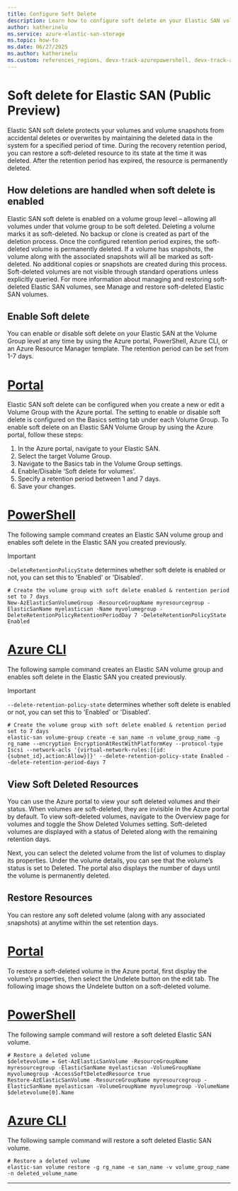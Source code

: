 ```yaml
---
title: Configure Soft Delete 
description: Learn how to configure soft delete on your Elastic SAN volume groups. 
author: katherinelu
ms.service: azure-elastic-san-storage
ms.topic: how-to
ms.date: 06/27/2025
ms.author: katherinelu
ms.custom: references_regions, devx-track-azurepowershell, devx-track-azurecli
---
```


# Soft delete for Elastic SAN (Public Preview) 

Elastic SAN soft delete protects your volumes and volume snapshots from accidental deletes or overwrites by maintaining the deleted data in the system for a specified period of time. During the recovery retention period, you can restore a soft-deleted resource to its state at the time it was deleted. After the retention period has expired, the resource is permanently deleted. 


## How deletions are handled when soft delete is enabled

Elastic SAN soft delete is enabled on a volume group level – allowing all volumes under that volume group to be soft deleted. Deleting a volume marks it as soft-deleted. No backup or clone is created as part of the deletion process. Once the configured retention period expires, the soft-deleted volume is permanently deleted.
If a volume has snapshots, the volume along with the associated snapshots will all be marked as soft-deleted. No additional copies or snapshots are created during this process.
Soft-deleted volumes are not visible through standard operations unless explicitly queried. For more information about managing and restoring soft-deleted Elastic SAN volumes, see Manage and restore soft-deleted Elastic SAN volumes.

## Enable Soft delete
You can enable or disable soft delete on your Elastic SAN at the Volume Group level at any time by using the Azure portal, PowerShell, Azure CLI, or an Azure Resource Manager template. The retention period can be set from 1-7 days.

# [Portal](#tab/azure-portal)

Elastic SAN soft delete can be configured when you create a new or edit a Volume Group with the Azure portal. The setting to enable or disable soft delete is configured on the Basics setting tab under each Volume Group. 
To enable soft delete on an Elastic SAN Volume Group by using the Azure portal, follow these steps:

1. In the Azure portal, navigate to your Elastic SAN.
2. Select the target Volume Group.
3. Navigate to the Basics tab in the Volume Group settings.
4. Enable/Disable ‘Soft delete for volumes’.
5. Specify a retention period between 1 and 7 days.
6. Save your changes.


# [PowerShell](#tab/azure-powershell)

The following sample command creates an Elastic SAN volume group and enables soft delete in the Elastic SAN you created previously. 
> [!IMPORTANT]
> `-DeleteRetentionPolicyState` determines whether soft delete is enabled or not, you can set this to 'Enabled' or 'Disabled'. 


```azurepowershell
# Create the volume group with soft delete enabled & rentention period set to 7 days
New-AzElasticSanVolumeGroup -ResourceGroupName myresourcegroup -ElasticSanName myelasticsan -Name myvolumegroup -DeleteRetentionPolicyRetentionPeriodDay 7 -DeleteRetentionPolicyState Enabled
```

# [Azure CLI](#tab/azure-cli)

The following sample command creates an Elastic SAN volume group and enables soft delete in the Elastic SAN you created previously. 
> [!IMPORTANT]
> `--delete-retention-policy-state` determines whether soft delete is enabled or not, you can set this to 'Enabled' or 'Disabled'. 

```azurecli
# Create the volume group with soft delete enabled & retention period set to 7 days
elastic-san volume-group create -e san_name -n volume_group_name -g rg_name --encryption EncryptionAtRestWithPlatformKey --protocol-type Iscsi --network-acls '{virtual-network-rules:[{id:{subnet_id},action:Allow}]}' --delete-retention-policy-state Enabled --delete-retention-period-days 7
```



## View Soft Deleted Resources 

You can use the Azure portal to view your soft deleted volumes and their status. When volumes are soft-deleted, they are invisible in the Azure portal by default. To view soft-deleted volumes, navigate to the Overview page for volumes and toggle the Show Deleted Volumes setting. Soft-deleted volumes are displayed with a status of Deleted along with the remaining retention days. 

Next, you can select the deleted volume from the list of volumes to display its properties. Under the volume details, you can see that the volume’s status is set to Deleted. The portal also displays the number of days until the volume is permanently deleted.

## Restore Resources

You can restore any soft deleted volume (along with any associated snapshots) at anytime within the set retention days. 

# [Portal](#tab/azure-portal)

To restore a soft-deleted volume in the Azure portal, first display the volume’s properties, then select the Undelete button on the edit tab. The following image shows the Undelete button on a soft-deleted volume.

# [PowerShell](#tab/azure-powershell)

The following sample command will restore a soft deleted Elastic SAN volume.

```azurepowershell
# Restore a deleted volume
$deletevolume = Get-AzElasticSanVolume -ResourceGroupName myresourcegroup -ElasticSanName myelasticsan -VolumeGroupName myvolumegroup -AccessSoftDeletedResource true
Restore-AzElasticSanVolume -ResourceGroupName myresourcegroup -ElasticSanName myelasticsan -VolumeGroupName myvolumegroup -VolumeName $deletevolume[0].Name
```

# [Azure CLI](#tab/azure-cli)

The following sample command will restore a soft deleted Elastic SAN volume.

```azurecli
# Restore a deleted volume
elastic-san volume restore -g rg_name -e san_name -v volume_group_name -n deleted_volume_name
```

---
